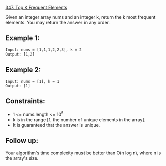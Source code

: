 [347. Top K Frequent Elements](https://leetcode-cn.com/problems/top-k-frequent-elements/)

Given an integer array nums and an integer k, return the k most frequent elements. You may return the answer in any order.

## Example 1:
```
Input: nums = [1,1,1,2,2,3], k = 2
Output: [1,2]
```

## Example 2:
```
Input: nums = [1], k = 1
Output: [1]
```

## Constraints:

* 1 <= nums.length <= 10<sup>5</sup>
* k is in the range [1, the number of unique elements in the array].
* It is guaranteed that the answer is unique.

## Follow up:
Your algorithm's time complexity must be better than O(n log n), where n is the array's size.